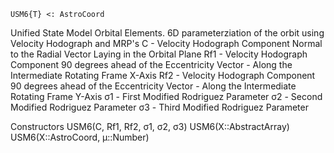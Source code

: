 ```
USM6{T} <: AstroCoord
```

Unified State Model Orbital Elements. 6D parameterziation of the orbit using Velocity Hodograph and MRP's C - Velocity Hodograph Component Normal to the Radial Vector Laying in the Orbital Plane Rf1 - Velocity Hodograph Component 90 degrees ahead of the Eccentricity Vector - Along the Intermediate Rotating Frame X-Axis Rf2 - Velocity Hodograph Component 90 degrees ahead of the Eccentricity Vector - Along the Intermediate Rotating Frame Y-Axis σ1 - First Modified Rodriguez Parameter  σ2 - Second Modified Rodriguez Parameter  σ3 - Third Modified Rodriguez Parameter 

Constructors USM6(C, Rf1, Rf2, σ1, σ2, σ3) USM6(X::AbstractArray) USM6(X::AstroCoord, μ::Number)
